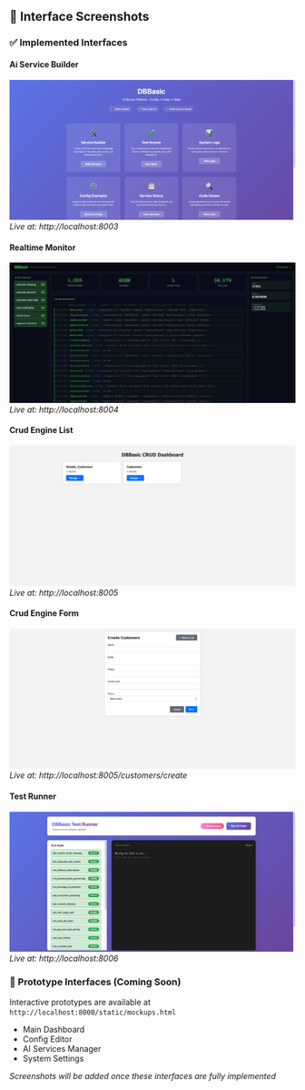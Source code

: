 
## 📸 Interface Screenshots

### ✅ Implemented Interfaces

#### Ai Service Builder
![Ai Service Builder](screenshots/ai_service_builder.png)
*Live at: http://localhost:8003*

#### Realtime Monitor
![Realtime Monitor](screenshots/realtime_monitor.png)
*Live at: http://localhost:8004*

#### Crud Engine List
![Crud Engine List](screenshots/crud_engine_list.png)
*Live at: http://localhost:8005*

#### Crud Engine Form
![Crud Engine Form](screenshots/crud_engine_form.png)
*Live at: http://localhost:8005/customers/create*

#### Test Runner
![Test Runner](screenshots/test_runner.png)
*Live at: http://localhost:8006*


### 🎨 Prototype Interfaces (Coming Soon)

Interactive prototypes are available at `http://localhost:8000/static/mockups.html`

- Main Dashboard
- Config Editor
- AI Services Manager
- System Settings

*Screenshots will be added once these interfaces are fully implemented*

